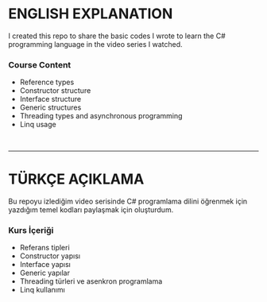 # ENGLISH EXPLANATION
I created this repo to share the basic codes I wrote to learn the C# programming language in the video series I watched.
### Course Content
* Reference types
* Constructor structure
* Interface structure
* Generic structures
* Threading types and asynchronous programming
* Linq usage

</br><hr>

# TÜRKÇE AÇIKLAMA
Bu repoyu izlediğim video serisinde C# programlama dilini öğrenmek için yazdığım temel kodları paylaşmak için oluşturdum.
### Kurs İçeriği
* Referans tipleri
* Constructor yapısı
* Interface yapısı
* Generic yapılar
* Threading türleri ve asenkron programlama
* Linq kullanımı
